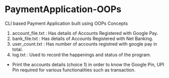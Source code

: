 # PaymentApplication-OOPs
CLI based Payment Application built using OOPs Concepts
1) account_file.txt  : Has details of Accounts Registered with Google Pay.
2) bank_file.txt  : Has details of Accounts Registered with Net Banking.
3) user_count.txt : Has number of accounts registred with google pay in total.
4) log.txt : Used to record the happenings and status of the program.


* Print the accounts details (choice 1) in order to know the Google Pin, UPI Pin
   required for various functionalities such as transaction.
